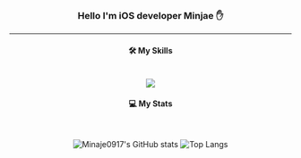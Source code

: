 
<div align = center>
  
### Hello I'm iOS developer Minjae ✋
---

<p align = center>
  
#### 🛠 My Skills<br>
  
  <br>
<img
  src="https://img.shields.io/badge/Swift-F05138?style=flat-square&logo=Swift&logoColor=white"
</p>

<div align = center>
  
#### 💻 My Stats<br>
  
<br>  
  
![Minaje0917's GitHub stats](https://github-readme-stats.vercel.app/api?username=Minaje0917&show_icons=true&theme=tokyonight)
![Top Langs](https://github-readme-stats.vercel.app/api/top-langs/?username=minaje0917&layout=Demo&theme=tokyonight)
  
 </div>

 </div>
